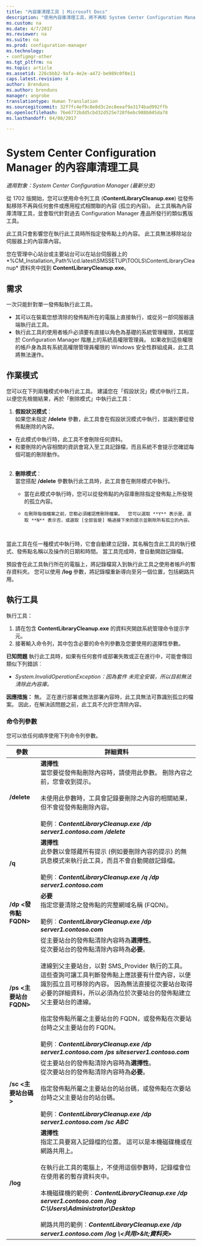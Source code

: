 ```yaml
---
title: "內容庫清理工具 | Microsoft Docs"
description: "使用內容庫清理工具，將不再和 System Center Configuration Manager 部署相關聯的孤立內容移除。"
ms.custom: na
ms.date: 4/7/2017
ms.reviewer: na
ms.suite: na
ms.prod: configuration-manager
ms.technology:
- configmgr-other
ms.tgt_pltfrm: na
ms.topic: article
ms.assetid: 226cbbb2-9afa-4e2e-a472-be989c0f0e11
caps.latest.revision: 4
author: Brenduns
ms.author: brenduns
manager: angrobe
translationtype: Human Translation
ms.sourcegitcommit: 32f7fc4ef9c8e8d3c2ec8eeaf9a3174bad992ffb
ms.openlocfilehash: 76e6772bdd5cbd32d525e728f6ebc988b045da78
ms.lasthandoff: 04/08/2017

---
```

# <a name="the-content-library-cleanup-tool-for-system-center-configuration-manager"></a>System Center Configuration Manager 的內容庫清理工具

*適用對象：System Center Configuration Manager (最新分支)*

 從 1702 版開始，您可以使用命令列工具 (**ContentLibraryCleanup.exe**) 從發佈點移除不再與任何套件或應用程式相關聯的內容 (孤立的內容)。 此工具稱為內容庫清理工具，並會取代針對過去 Configuration Manager 產品所發行的類似舊版工具。  

此工具只會影響您在執行此工具時所指定發佈點上的內容。 此工具無法移除站台伺服器上的內容庫內容。

您在管理中心站台或主要站台可以在站台伺服器上的 *%CM_Installation_Path%\cd.latest\SMSSETUP\TOOLS\ContentLibraryCleanup\* 資料夾中找到 **ContentLibraryCleanup.exe**。

## <a name="requirements"></a>需求  
 一次只能針對單一發佈點執行此工具。  
 - 其可以在裝載您想清除的發佈點所在的電腦上直接執行，或從另一部伺服器遠端執行此工具。
 - 執行此工具的使用者帳戶必須要有直接以角色為基礎的系統管理權限，其相當於 Configuration Manager 階層上的系統高權限管理員。 如果收到這些權限的帳戶身為具有系統高權限管理員權限的 Windows 安全性群組成員，此工具將無法運作。

## <a name="modes-of-operation"></a>作業模式
您可以在下列兩種模式中執行此工具。 建議您在「假設狀況」模式中執行工具，以便您先檢閱結果，再於「刪除模式」中執行此工具：
  1.    **假設狀況模式**：   
      如果您未指定 **/delete** 參數，此工具會在假設狀況模式中執行，並識別要從發佈點刪除的內容。
   - 在此模式中執行時，此工具不會刪除任何資料。
   - 和要刪除的內容相關的資訊會寫入至工具記錄檔，而且系統不會提示您確認每個可能的刪除動作。  
      </br>   

  2. **刪除模式**：   
    當您搭配 **/delete** 參數執行此工具時，此工具會在刪除模式中執行。

     - 當在此模式中執行時，您可以從發佈點的內容庫刪除指定發佈點上所發現的孤立內容。
     -     在刪除每個檔案之前，您都必須確認應刪除檔案。  您可以選取 **Y** 表示是、選取 **N** 表示否，或選取 [全部皆是] 略過接下來的提示並刪除所有孤立的內容。  
     </br>

當此工具在任一種模式中執行時，它會自動建立記錄，其名稱包含此工具的執行模式、發佈點名稱以及操作的日期和時間。 當工具完成時，會自動開啟記錄檔。

預設會在此工具執行所在的電腦上，將記錄檔寫入到執行此工具之使用者帳戶的暫存資料夾。 您可以使用 **/log** 參數，將記錄檔重新導向至另一個位置，包括網路共用。


## <a name="run-the-tool"></a>執行工具
執行工具：
1. 請在包含 **ContentLibraryCleanup.exe** 的資料夾開啟系統管理命令提示字元。  
2. 接著輸入命令列，其中包含必要的命令列參數及您要使用的選擇性參數。

**已知問題** 執行此工具時，如果有任何套件或部署失敗或正在進行中，可能會傳回類似下列錯誤︰
-  *System.InvalidOperationException：因為套件 <packageID> 未完全安裝，所以目前無法清除此內容庫。*

**因應措施：** 無。 正在進行部署或無法部署內容時，此工具無法可靠識別孤立的檔案。 因此，在解決該問題之前，此工具不允許您清除內容。

### <a name="command-line-switches"></a>命令列參數  
您可以依任何順序使用下列命令列參數。   

|參數|詳細資料|
|---------|-------|
|**/delete**  |**選擇性** </br> 當您要從發佈點刪除內容時，請使用此參數。 刪除內容之前，您會收到提示。 </br></br> 未使用此參數時，工具會記錄要刪除之內容的相關結果，但不會從發佈點刪除內容。 </br></br> 範例︰***ContentLibraryCleanup.exe /dp server1.contoso.com /delete*** |
| **/q**       |**選擇性** </br> 此參數以會隱藏所有提示 (例如要刪除內容的提示) 的無訊息模式來執行此工具，而且不會自動開啟記錄檔。 </br></br> 範例︰***ContentLibraryCleanup.exe /q /dp server1.contoso.com*** |
| **/dp &lt;發佈點 FQDN>**  | **必要** </br> 指定您要清除之發佈點的完整網域名稱 (FQDN)。 </br></br> 範例︰***ContentLibraryCleanup.exe /dp server1.contoso.com***|
| **/ps &lt;主要站台 FQDN>**       | 從主要站台的發佈點清除內容時為**選擇性**。</br>從次要站台的發佈點清除內容時為**必要**。 </br></br>連線到父主要站台，以對 SMS_Provider 執行的工具。 這些查詢可讓工具判斷發佈點上應該要有什麼內容，以便識別孤立且可移除的內容。 因為無法直接從次要站台取得必要的詳細資料，所以必須為位於次要站台的發佈點建立父主要站台的連線。</br></br> 指定發佈點所屬之主要站台的 FQDN，或發佈點在次要站台時之父主要站台的 FQDN。 </br></br> 範例︰***ContentLibraryCleanup.exe /dp server1.contoso.com /ps siteserver1.contoso.com*** |
| **/sc &lt;主要站台碼>**  | 從主要站台的發佈點清除內容時為**選擇性**。</br>從次要站台的發佈點清除內容時為**必要**。 </br></br> 指定發佈點所屬之主要站台的站台碼，或發佈點在次要站台時之父主要站台的站台碼。</br></br> 範例︰***ContentLibraryCleanup.exe /dp server1.contoso.com /sc ABC*** |
| **/log <log file directory>**       |**選擇性** </br> 指定工具要寫入記錄檔的位置。 這可以是本機磁碟機或在網路共用上。</br></br> 在執行此工具的電腦上，不使用這個參數時，記錄檔會位在使用者的暫存資料夾中。</br></br> 本機磁碟機的範例︰***ContentLibraryCleanup.exe /dp server1.contoso.com /log C:\Users\Administrator\Desktop*** </br></br>網路共用的範例︰***ContentLibraryCleanup.exe /dp server1.contoso.com /log \\&lt;共用>\&lt;資料夾>***|

